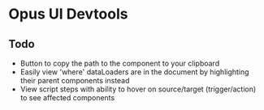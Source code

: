 # Opus UI Devtools

## Todo
* Button to copy the path to the component to your clipboard
* Easily view 'where' dataLoaders are in the document by highlighting their parent components instead
* View script steps with ability to hover on source/target (trigger/action) to see affected components
